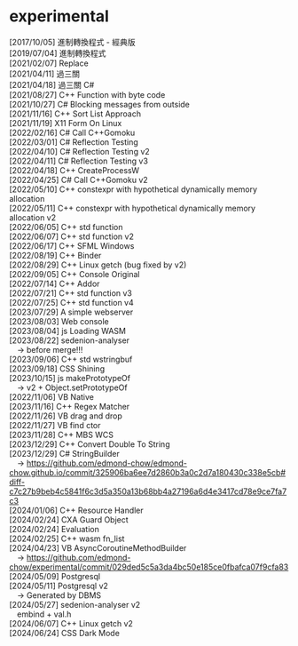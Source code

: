 # experimental
[2017/10/05] 進制轉換程式 - 經典版<br/>
[2019/07/04] 進制轉換程式<br/>
[2021/02/07] Replace<br/>
[2021/04/11] 過三關<br/>
[2021/04/18] 過三關 C#<br/>
[2021/08/27] C++ Function with byte code<br/>
[2021/10/27] C# Blocking messages from outside<br/>
[2021/11/16] C++ Sort List Approach<br/>
[2021/11/19] X11 Form On Linux<br/>
[2022/02/16] C# Call C++Gomoku<br/>
[2022/03/01] C# Reflection Testing<br/>
[2022/04/10] C# Reflection Testing v2<br/>
[2022/04/11] C# Reflection Testing v3<br/>
[2022/04/18] C++ CreateProcessW<br/>
[2022/04/25] C# Call C++Gomoku v2<br/>
[2022/05/10] C++ constexpr with hypothetical dynamically memory allocation<br/>
[2022/05/11] C++ constexpr with hypothetical dynamically memory allocation v2<br/>
[2022/06/05] C++ std function<br/>
[2022/06/07] C++ std function v2<br/>
[2022/06/17] C++ SFML Windows<br/>
[2022/08/19] C++ Binder<br/>
[2022/08/29] C++ Linux getch (bug fixed by v2)<br/>
[2022/09/05] C++ Console Original<br/>
[2022/07/14] C++ Addor<br/>
[2022/07/21] C++ std function v3<br/>
[2022/07/25] C++ std function v4<br/>
[2023/07/29] A simple webserver<br/>
[2023/08/03] Web console<br/>
[2023/08/04] js Loading WASM<br/>
[2023/08/22] sedenion-analyser<br/>
&emsp;-> before merge!!!<br/>
[2023/09/06] C++ std wstringbuf<br/>
[2023/09/18] CSS Shining<br/>
[2023/10/15] js makePrototypeOf<br/>
&emsp;-> v2 + Object.setPrototypeOf<br/>
[2022/11/06] VB Native<br/>
[2023/11/16] C++ Regex Matcher<br/>
[2022/11/26] VB drag and drop<br/>
[2022/11/27] VB find ctor<br/>
[2023/11/28] C++ MBS WCS<br/>
[2023/12/29] C++ Convert Double To String<br/>
[2023/12/29] C# StringBuilder<br/>
&emsp;-> https://github.com/edmond-chow/edmond-chow.github.io/commit/325906ba6ee7d2860b3a0c2d7a180430c338e5cb#diff-c7c27b9beb4c5841f6c3d5a350a13b68bb4a27196a6d4e3417cd78e9ce7fa7c3<br/>
[2024/01/06] C++ Resource Handler<br/>
[2024/02/24] CXA Guard Object<br/>
[2024/02/24] Evaluation<br/>
[2024/02/25] C++ wasm fn_list<br/>
[2024/04/23] VB AsyncCoroutineMethodBuilder<br/>
&emsp;-> https://github.com/edmond-chow/experimental/commit/029ded5c5a3da4bc50e185ce0fbafca07f9cfa83<br/>
[2024/05/09] Postgresql<br/>
[2024/05/11] Postgresql v2<br/>
&emsp;-> Generated by DBMS<br/>
[2024/05/27] sedenion-analyser v2<br/>
&emsp;embind + val.h<br/>
[2024/06/07] C++ Linux getch v2<br/>
[2024/06/24] CSS Dark Mode<br/>
